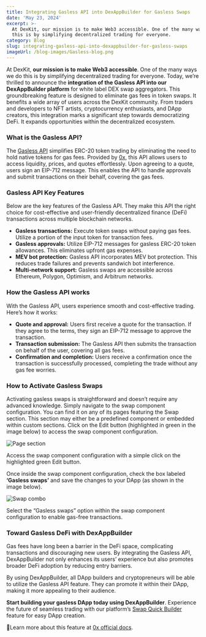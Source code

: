 ```yaml
---
title: Integrating Gasless API into DexAppBuilder for Gasless Swaps
date: 'May 23, 2024'
excerpt: >-
  At DexKit, our mission is to make Web3 accessible. One of the many ways we do
  this is by simplifying decentralized trading for everyone.
category: Blog
slug: integrating-gasless-api-into-dexappbuilder-for-gasless-swaps
imageUrl: /blog-images/Gasless-blog.png
---
```


At DexKit, **our mission is to make Web3 accessible**. One of the many ways we do this is by simplifying decentralized trading for everyone. Today, we’re thrilled to announce the **integration of the Gasless API into our DexAppBuilder platform** for white label DEX swap aggregators. This groundbreaking feature is designed to eliminate gas fees in token swaps. It benefits a wide array of users across the DexKit community. From traders and developers to NFT artists, cryptocurrency enthusiasts, and DApp creators, this integration marks a significant step towards democratizing DeFi. It expands opportunities within the decentralized ecosystem.

### What is the Gasless API?

The [Gasless API](https://0x.org/post/0x-101-intro-to-gasless-api) simplifies ERC-20 token trading by eliminating the need to hold native tokens for gas fees. Provided by [0x](https://0x.org/), this API allows users to access liquidity, prices, and quotes effortlessly. Upon agreeing to a quote, users sign an EIP-712 message. This enables the API to handle approvals and submit transactions on their behalf, covering the gas fees.

### Gasless API Key Features

Below are the key features of the Gasless API. They make this API the right choice for cost-effective and user-friendly decentralized finance (DeFi) transactions across multiple blockchain networks.

* **Gasless transactions:** Execute token swaps without paying gas fees. Utilize a portion of the input token for transaction fees.
* **Gasless approvals:** Utilize EIP-712 messages for gasless ERC-20 token allowances. This eliminates upfront gas expenses.
* **MEV bot protection:** Gasless API incorporates MEV bot protection. This reduces trade failures and prevents sandwich bot interference.
* **Multi-network support:** Gasless swaps are accessible across Ethereum, Polygon, Optimism, and Arbitrum networks.

### How the Gasless API works

With the Gasless API, users experience smooth and cost-effective trading. Here’s how it works:

* **Quote and approval:** Users first receive a quote for the transaction. If they agree to the terms, they sign an EIP-712 message to approve the transaction.
* **Transaction submission:** The Gasless API then submits the transaction on behalf of the user, covering all gas fees.
* **Confirmation and completion:** Users receive a confirmation once the transaction is successfully processed, completing the trade without any gas fee worries.

### How to Activate Gasless Swaps

Activating gasless swaps is straightforward and doesn’t require any advanced knowledge. Simply navigate to the swap component configuration. You can find it on any of its pages featuring the Swap section. This section may either be a predefined component or embedded within custom sections. Click on the Edit button (highlighted in green in the image below) to access the swap component configuration.

![Page section](/blog-images/swappages.png)

Access the swap component configuration with a simple click on the highlighted green Edit button.

Once inside the swap component configuration, check the box labeled **‘Gasless swaps’** and save the changes to your DApp (as shown in the image below).

![Swap combo](/blog-images/swapcompo1.png)

Select the “Gasless swaps” option within the swap component configuration to enable gas-free transactions.

### Toward Gasless DeFi with DexAppBuilder

Gas fees have long been a barrier in the DeFi space, complicating transactions and discouraging new users. By integrating the Gasless API, DexAppBuilder not only enhances its users’ experience but also promotes broader DeFi adoption by reducing entry barriers.

By using DexAppBuilder, all DApp builders and cryptopreneurs will be able to utilize the Gasless API feature. They can promote it within their DApp, making it more appealing to their audience.

**Start building your gasless DApp today using DexAppBuilder**. Experience the future of seamless trading with our platform’s [Swap Quick Builder](https://dexappbuilder.dexkit.com/admin/quick-builder/swap) feature for easy DApp creation.

🔗Learn more about this feature at [0x official docs](https://0x.org/docs/tx-relay-api/guides/understanding-tx-relay-api).
